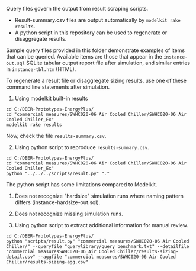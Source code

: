 Query files govern the output from result scraping scripts.

* Result-summary.csv files are output automatically by `modelkit rake results`.
* A python script in this repository can be used to regenerate or disaggregate results.

Sample query files provided in this folder demonstrate examples of items that can be queried. Available items are those that appear in the `instance-out.sql` SQLite tabular output report file after simulation, and similar entries in `instance-tbl.htm` (HTML).

To regenerate a result file or disaggregate sizing results, use one of these command line statements after simulation.

1. Using modelkit built-in results

```
cd C:/DEER-Prototypes-EnergyPlus/
cd "commercial measures/SWHC020-06 Air Cooled Chiller/SWHC020-06 Air Cooled Chiller_Ex"
modelkit rake results
```

Now, check the file `results-summary.csv`.

2. Using python script to reproduce `results-summary.csv`.

```
cd C:/DEER-Prototypes-EnergyPlus/
cd "commercial measures/SWHC020-06 Air Cooled Chiller/SWHC020-06 Air Cooled Chiller_Ex"
python "../../../scripts/result.py" "."
```

The python script has some limitations compared to Modelkit.

1. Does not recognize "hardsize" simulation runs where naming pattern differs (instance-hardsize-out.sql).
2. Does not recognize missing simulation runs.

3. Using python script to extract additional information for manual review.

```
cd C:/DEER-Prototypes-EnergyPlus/
python "scripts/result.py" "commercial measures/SWHC020-06 Air Cooled Chiller/" --queryfile "querylibrary/query_benchmark.txt" --detailfile "commercial measuresSWHC020-06 Air Cooled Chiller/results-sizing-detail.csv" --aggfile "commercial measures/SWHC020-06 Air Cooled Chiller/results-sizing-agg.csv"
```
